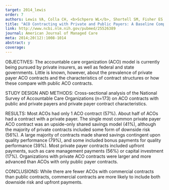```yaml
---
target: 2014_lewis
order: 7
authors: Lewis VA, Colla CH, <b>Schpero WL</b>, Shortell SM, Fisher ES
title: "ACO Contracting with Private and Public Payers: A Baseline Comparative Analysis"
link: http://www.ncbi.nlm.nih.gov/pubmed/25526389
journal: American Journal of Managed Care
meta: 2014;20(12):1008-1014
abstract: y
coverage:
---
```

OBJECTIVES: The accountable care organization (ACO) model is currently being pursued by private insurers, as well as federal and state governments. Little is known, however, about the prevalence of private payer ACO contracts and the characteristics of contract structures or how these compare with public ACO contracts.

STUDY DESIGN AND METHODS: Cross-sectional analysis of the National Survey of Accountable Care Organizations (n=173) on ACO contracts with public and private payers and private payer contract characteristics.

RESULTS: Most ACOs had only 1 ACO contract (57%). About half of ACOs had a contract with a private payer. The single most common private payer ACO contract was an upside-only shared savings model (41%), although the majority of private contracts included some form of downside risk (56%). A large majority of contracts made shared savings contingent upon quality performance (79%), and some included bonus payments for quality performance (39%). Most private payer contracts included upfront payments, such as care management payments (56%) or capital investment (17%). Organizations with private ACO contracts were larger and more advanced than ACOs with only public payer contracts.

CONCLUSIONS: While there are fewer ACOs with commercial contracts than public contracts, commercial contracts are more likely to include both downside risk and upfront payments.